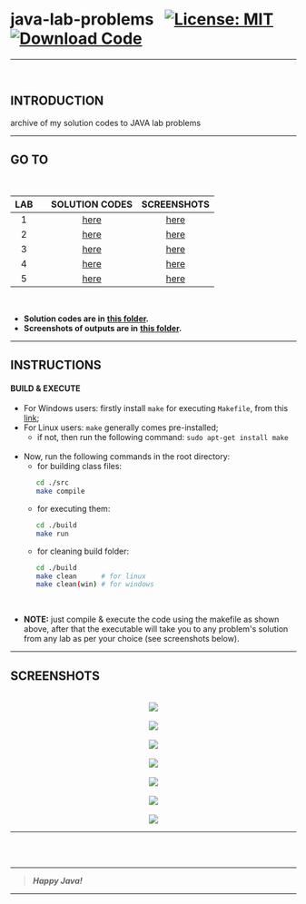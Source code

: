 # java-lab-problems &nbsp; [![License: MIT](https://img.shields.io/badge/License-MIT-yellow.svg)](https://opensource.org/licenses/MIT) [![Download Code](https://img.shields.io/badge/Download-Code-green.svg)](https://github.com/code-chaser/java-lab-problems/archive/refs/heads/main.zip)

___

<br>

## INTRODUCTION
archive of my solution codes to JAVA lab problems
___


## GO TO

<br>
   
|LAB||SOLUTION CODES|SCREENSHOTS|
|:-:|-|:-:|:-:|
|1||[here](./src/java_labs/lab_1)|[here](./screenshots/java_labs/lab_1)|
|2||[here](./src/java_labs/lab_2)|[here](./screenshots/java_labs/lab_2)|
|3||[here](./src/java_labs/lab_3)|[here](./screenshots/java_labs/lab_3)|
|4||[here](./src/java_labs/lab_4)|[here](./screenshots/java_labs/lab_4)|
|5||[here](./src/java_labs/lab_5)|[here](./screenshots/java_labs/lab_5)|

<br>
   
- **Solution codes are in** [**this folder**](./src/java_labs)**.** 
- **Screenshots of outputs are in** [**this folder**](./screenshots/java_labs)**.**

___



## INSTRUCTIONS
#### BUILD & EXECUTE
- For Windows users: firstly install ` make ` for executing ` Makefile `, from this [link](https://stackoverflow.com/questions/32127524/how-to-install-and-use-make-in-windows);
- For Linux users: ` make ` generally comes pre-installed;
   - if not, then run the following command: ` sudo apt-get install make `
   <br>
- Now, run the following commands in the root directory:
   - for building class files: 
  ```bash
     cd ./src
     make compile
  ```
   - for executing them:
  ```bash
     cd ./build
     make run
  ```
   - for cleaning build folder:
  ```bash
     cd ./build
     make clean      # for linux
     make clean(win) # for windows
  ```

<br>

- **NOTE:** just compile & execute the code using the makefile as shown above, after that the executable will take you to any problem's solution from any lab as per your choice (see screenshots below).


___
## SCREENSHOTS

<br>

<div style="text-align:center"><img src="https://user-images.githubusercontent.com/63065397/132101657-6768d78f-2c86-4508-8406-2959047d82fe.png" /></div>
<br>
<div style="text-align:center"><img src="https://user-images.githubusercontent.com/63065397/132101670-635a6800-3e6a-4a7b-9eb3-ce6d60929282.png" /></div>
<br>
<div style="text-align:center"><img src="https://user-images.githubusercontent.com/63065397/132101685-678ea761-6155-481d-8021-b35ac2eb1305.png" /></div>
<br>
<div style="text-align:center"><img src="https://user-images.githubusercontent.com/63065397/132101698-2af0286c-8c46-4e0e-8d3f-1c966a46a26a.png" /></div>
<br>
<div style="text-align:center"><img src="https://user-images.githubusercontent.com/63065397/132101705-8607c534-f511-4b38-a2ea-9fdc43fbd5f0.png" /></div>
<br>
<div style="text-align:center"><img src="https://user-images.githubusercontent.com/63065397/132101742-01c1afdf-26d6-4c29-88c3-5f0859389126.png" /></div>
<br>
<div style="text-align:center"><img src="https://user-images.githubusercontent.com/63065397/132101754-7d81ec04-d643-425c-b631-2a122c15a3ee.png" /></div>

___

<br>
<br>

___
> ***Happy Java!***
___
